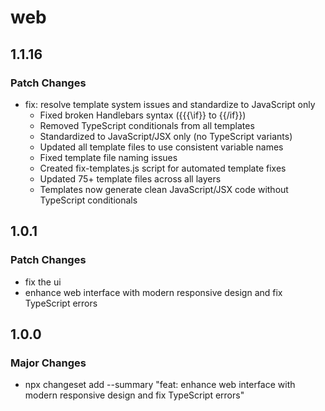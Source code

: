 # web

## 1.1.16

### Patch Changes

- fix: resolve template system issues and standardize to JavaScript only
  - Fixed broken Handlebars syntax ({{{\if}} to {{/if}})
  - Removed TypeScript conditionals from all templates
  - Standardized to JavaScript/JSX only (no TypeScript variants)
  - Updated all template files to use consistent variable names
  - Fixed template file naming issues
  - Created fix-templates.js script for automated template fixes
  - Updated 75+ template files across all layers
  - Templates now generate clean JavaScript/JSX code without TypeScript conditionals

## 1.0.1

### Patch Changes

- fix the ui
- enhance web interface with modern responsive design and fix TypeScript errors

## 1.0.0

### Major Changes

- npx changeset add --summary "feat: enhance web interface with modern responsive design and fix TypeScript errors"
